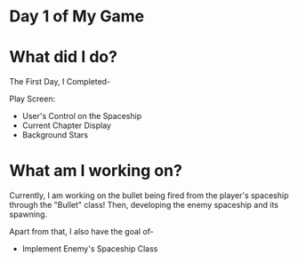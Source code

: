 # Day 1 of My Game

# What did I do?

The First Day, I Completed-

Play Screen:

* User's Control on the Spaceship
* Current Chapter Display
* Background Stars 

# What am I working on? 

Currently, I am working on the bullet being fired from the player's spaceship through the "Bullet" class! Then, developing the enemy spaceship and its spawning.

Apart from that, I also have the goal of-

* Implement Enemy's Spaceship Class
